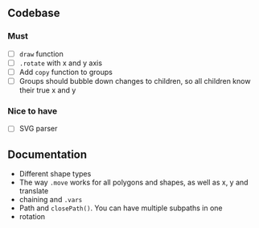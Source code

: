 ## Codebase

### Must

- [ ] `draw` function
- [ ] `.rotate` with x and y axis
- [ ] Add `copy` function to groups
- [ ] Groups should bubble down changes to children, so all children know their true x and y

### Nice to have 

- [ ] SVG parser

## Documentation

- Different shape types
- The way `.move` works for all polygons and shapes, as well as x, y and translate
- chaining and `.vars`
- Path and `closePath()`. You can have multiple subpaths in one
- rotation
